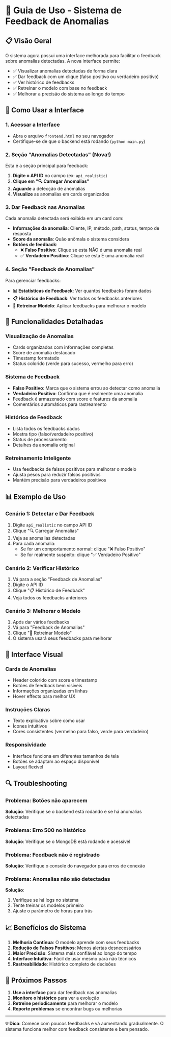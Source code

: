 # 🚨 Guia de Uso - Sistema de Feedback de Anomalias

## 📋 Visão Geral

O sistema agora possui uma interface melhorada para facilitar o feedback sobre anomalias detectadas. A nova interface permite:

- ✅ Visualizar anomalias detectadas de forma clara
- ✅ Dar feedback com um clique (falso positivo ou verdadeiro positivo)
- ✅ Ver histórico de feedbacks
- ✅ Retreinar o modelo com base no feedback
- ✅ Melhorar a precisão do sistema ao longo do tempo

## 🎯 Como Usar a Interface

### 1. **Acessar a Interface**
- Abra o arquivo `frontend.html` no seu navegador
- Certifique-se de que o backend está rodando (`python main.py`)

### 2. **Seção "Anomalias Detectadas"** (Nova!)
Esta é a seção principal para feedback:

1. **Digite o API ID** no campo (ex: `api_realistic`)
2. **Clique em "🔍 Carregar Anomalias"**
3. **Aguarde** a detecção de anomalias
4. **Visualize** as anomalias em cards organizados

### 3. **Dar Feedback nas Anomalias**

Cada anomalia detectada será exibida em um card com:

- **Informações da anomalia**: Cliente, IP, método, path, status, tempo de resposta
- **Score da anomalia**: Quão anômala o sistema considera
- **Botões de feedback**:
  - ❌ **Falso Positivo**: Clique se esta NÃO é uma anomalia real
  - ✅ **Verdadeiro Positivo**: Clique se esta É uma anomalia real

### 4. **Seção "Feedback de Anomalias"**
Para gerenciar feedbacks:

- **📊 Estatísticas de Feedback**: Ver quantos feedbacks foram dados
- **📋 Histórico de Feedback**: Ver todos os feedbacks anteriores
- **🎯 Retreinar Modelo**: Aplicar feedbacks para melhorar o modelo

## 🔧 Funcionalidades Detalhadas

### **Visualização de Anomalias**
- Cards organizados com informações completas
- Score de anomalia destacado
- Timestamp formatado
- Status colorido (verde para sucesso, vermelho para erro)

### **Sistema de Feedback**
- **Falso Positivo**: Marca que o sistema errou ao detectar como anomalia
- **Verdadeiro Positivo**: Confirma que é realmente uma anomalia
- Feedback é armazenado com score e features da anomalia
- Comentários automáticos para rastreamento

### **Histórico de Feedback**
- Lista todos os feedbacks dados
- Mostra tipo (falso/verdadeiro positivo)
- Status de processamento
- Detalhes da anomalia original

### **Retreinamento Inteligente**
- Usa feedbacks de falsos positivos para melhorar o modelo
- Ajusta pesos para reduzir falsos positivos
- Mantém precisão para verdadeiros positivos

## 📊 Exemplo de Uso

### Cenário 1: Detectar e Dar Feedback
1. Digite `api_realistic` no campo API ID
2. Clique "🔍 Carregar Anomalias"
3. Veja as anomalias detectadas
4. Para cada anomalia:
   - Se for um comportamento normal: clique "❌ Falso Positivo"
   - Se for realmente suspeito: clique "✅ Verdadeiro Positivo"

### Cenário 2: Verificar Histórico
1. Vá para a seção "Feedback de Anomalias"
2. Digite o API ID
3. Clique "📋 Histórico de Feedback"
4. Veja todos os feedbacks anteriores

### Cenário 3: Melhorar o Modelo
1. Após dar vários feedbacks
2. Vá para "Feedback de Anomalias"
3. Clique "🎯 Retreinar Modelo"
4. O sistema usará seus feedbacks para melhorar

## 🎨 Interface Visual

### **Cards de Anomalias**
- Header colorido com score e timestamp
- Botões de feedback bem visíveis
- Informações organizadas em linhas
- Hover effects para melhor UX

### **Instruções Claras**
- Texto explicativo sobre como usar
- Ícones intuitivos
- Cores consistentes (vermelho para falso, verde para verdadeiro)

### **Responsividade**
- Interface funciona em diferentes tamanhos de tela
- Botões se adaptam ao espaço disponível
- Layout flexível

## 🔍 Troubleshooting

### **Problema**: Botões não aparecem
**Solução**: Verifique se o backend está rodando e se há anomalias detectadas

### **Problema**: Erro 500 no histórico
**Solução**: Verifique se o MongoDB está rodando e acessível

### **Problema**: Feedback não é registrado
**Solução**: Verifique o console do navegador para erros de conexão

### **Problema**: Anomalias não são detectadas
**Solução**: 
1. Verifique se há logs no sistema
2. Tente treinar os modelos primeiro
3. Ajuste o parâmetro de horas para trás

## 📈 Benefícios do Sistema

1. **Melhoria Contínua**: O modelo aprende com seus feedbacks
2. **Redução de Falsos Positivos**: Menos alertas desnecessários
3. **Maior Precisão**: Sistema mais confiável ao longo do tempo
4. **Interface Intuitiva**: Fácil de usar mesmo para não técnicos
5. **Rastreabilidade**: Histórico completo de decisões

## 🚀 Próximos Passos

1. **Use a interface** para dar feedback nas anomalias
2. **Monitore o histórico** para ver a evolução
3. **Retreine periodicamente** para melhorar o modelo
4. **Reporte problemas** se encontrar bugs ou melhorias

---

**💡 Dica**: Comece com poucos feedbacks e vá aumentando gradualmente. O sistema funciona melhor com feedback consistente e bem pensado. 